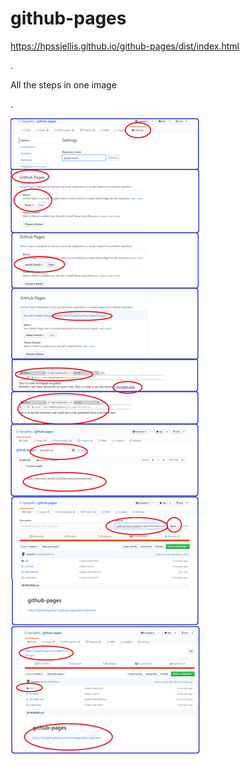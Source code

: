 # github-pages



https://hpssjellis.github.io/github-pages/dist/index.html







.



All the steps in one image

.

![Github pages all steps in one image](gitpageexample02.png)


